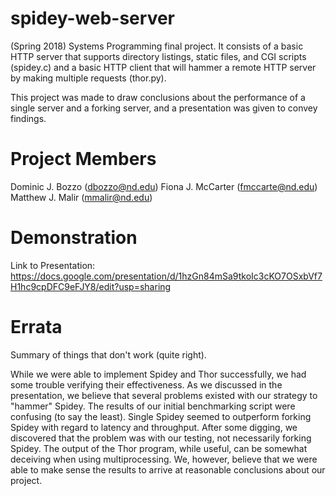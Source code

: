 # spidey-web-server
(Spring 2018) Systems Programming final project. It consists of a basic HTTP server that supports directory listings, 
static files, and CGI scripts (spidey.c) and a basic HTTP client that will hammer a remote HTTP server by making 
multiple requests (thor.py).

This project was made to draw conclusions about the performance of a single server and a forking server, and a presentation
was given to convey findings.

# Project Members
Dominic J. Bozzo (dbozzo@nd.edu)
Fiona J. McCarter (fmccarte@nd.edu)
Matthew J. Malir (mmalir@nd.edu)

# Demonstration
Link to Presentation:
https://docs.google.com/presentation/d/1hzGn84mSa9tkoIc3cKO7OSxbVf7H1hc9cpDFC9eFJY8/edit?usp=sharing

# Errata
Summary of things that don't work (quite right).

While we were able to implement Spidey and Thor successfully, we had some trouble verifying their effectiveness. As we discussed in the presentation, we believe that several problems existed with our strategy to "hammer" Spidey. The results of our initial benchmarking script were confusing (to say the least). Single Spidey seemed to outperform forking Spidey with regard to latency and throughput. After some digging, we discovered that the problem was with our testing, not necessarily forking Spidey. The output of the Thor program, while useful, can be somewhat deceiving when using multiprocessing. We, however, believe that we were able to make sense the results to arrive at reasonable conclusions about our project.
